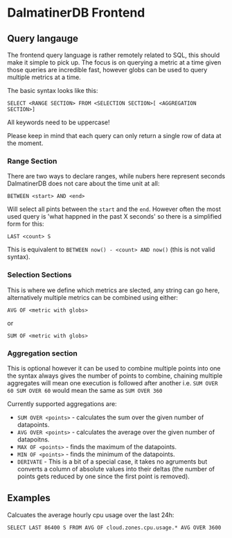 # DalmatinerDB Frontend

## Query langauge

The frontend query language is rather remotely related to SQL, this should make it simple to pick up. The focus is on querying a metric at a time given those queries are incredible fast, however globs can be used to query multiple metrics at a time.

The basic syntax looks like this:
```
SELECT <RANGE SECTION> FROM <SELECTION SECTION>[ <AGGREGATION SECTION>]
```

All keywords need to be uppercase!

Please keep in mind that each query can only return a single row of data at the moment.

### Range Section
There are two ways to declare ranges, while nubers here represent seconds DalmatinerDB does not care about the time unit at all:

```
BETWEEN <start> AND <end>
```

Will select all pints between the `start` and the `end`. However often the most used query is 'what happned in the past X seconds' so there is a simplified form for this:

```
LAST <count> S
```

This is equivalent to `BETWEEN now() - <count> AND now()` (this is not valid syntax).

### Selection Sections
This is where we define which metrics are slected, any string can go here, alternatively multiple metrics can be combined using either:

```
AVG OF <metric with globs>
```

or

```
SUM OF <metric with globs>
```

### Aggregation section
This is optional however it can be used to combine multiple points into one the syntax always gives the number of points to combine, chaining multiple aggregates will mean one execution is followed after another i.e. `SUM OVER 60 SUM OVER 60` would mean the same as `SUM OVER 360`

Currently supported aggregations are:

* `SUM OVER <points>` - calculates the sum over the given number of datapoints.
* `AVG OVER <points>` - calculates the average over the given number of datapoitns.
* `MAX OF <points>` - finds the maximum of the datapoints.
* `MIN OF <points>` - finds the minimum of the datapoints.
* `DERIVATE` - This is a bit of a special case, it takes no agruments but converts a column of absolute values into their deltas (the number of points gets reduced by one since the first point is removed).

## Examples

Calcuates the average hourly cpu usage over the last 24h:
```
SELECT LAST 86400 S FROM AVG OF cloud.zones.cpu.usage.* AVG OVER 3600
```
